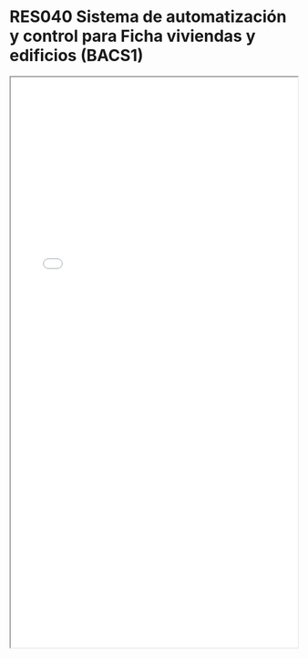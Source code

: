 
# RES040  Sistema de automatización y control para Ficha viviendas y edificios (BACS1)

<iframe src="../RES040  Sistema de automatización y control para Ficha viviendas y edificios (BACS1).pdf" width="100%" height="1000px"></iframe>


